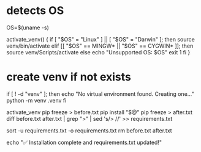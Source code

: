 # detects OS
OS=$(uname -s)

activate_venv() {
    if [ "$OS" = "Linux" ] || [ "$OS" = "Darwin" ]; then
        source venv/bin/activate
    elif [[ "$OS" == MINGW* || "$OS" == CYGWIN* ]]; then
        source venv/Scripts/activate
    else
        echo "Unsupported OS: $OS"
        exit 1
    fi
}

# create venv if not exists
if [ ! -d "venv" ]; then
    echo "No virtual environment found. Creating one..."
    python -m venv .venv
fi

activate_venv
pip freeze > before.txt
pip install "$@"
pip freeze > after.txt
diff before.txt after.txt | grep ">" | sed 's/> //' >> requirements.txt

sort -u requirements.txt -o requirements.txt
rm before.txt after.txt

echo "✅ Installation complete and requirements.txt updated!"
